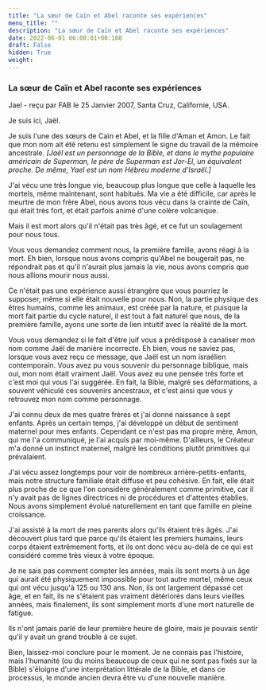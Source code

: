 ```yaml
---
title: "La sœur de Caïn et Abel raconte ses expériences"
menu_title: ""
description: "La sœur de Caïn et Abel raconte ses expériences"
date: 2022-06-01 06:00:01+00:108
draft: False
hidden: True
weight:
---
```

### La sœur de Caïn et Abel raconte ses expériences

Jael - reçu par FAB le 25 Janvier 2007, Santa Cruz, Californie, USA.

Je suis ici, Jaël.

Je suis l'une des sœurs de Caïn et Abel, et la fille d'Aman et Amon. Le fait que mon nom ait été retenu est simplement le signe du travail de la mémoire ancestrale. *[Jaël est un personnage de la Bible, et dans le mythe populaire américain de Superman, le père de Superman est Jor-El, un équivalent proche. De même, Yael est un nom Hébreu moderne d'Israël.]*

J'ai vécu une très longue vie, beaucoup plus longue que celle à laquelle les mortels, même maintenant, sont habitués. Ma vie a été difficile, car après le meurtre de mon frère Abel, nous avons tous vécu dans la crainte de Caïn, qui était très fort, et était parfois animé d'une colère volcanique.

Mais il est mort alors qu'il n'était pas très âgé, et ce fut un soulagement pour nous tous.

Vous vous demandez comment nous, la première famille, avons réagi à la mort. Eh bien, lorsque nous avons compris qu'Abel ne bougerait pas, ne répondrait pas et qu'il n'aurait plus jamais la vie, nous avons compris que nous allions mourir nous aussi.

Ce n'était pas une expérience aussi étrangère que vous pourriez le supposer, même si elle était nouvelle pour nous. Non, la partie physique des êtres humains, comme les animaux, est créée par la nature, et puisque la mort fait partie du cycle naturel, il est tout à fait naturel que nous, de la première famille, ayons une sorte de lien intuitif avec la réalité de la mort.

Vous vous demandez si le fait d'être juif vous a prédisposé à canaliser mon nom comme Jaël de manière incorrecte. Eh bien, vous ne saviez pas, lorsque vous avez reçu ce message, que Jaël est un nom israélien contemporain. Vous avez pu vous souvenir du personnage biblique, mais oui, mon nom était vraiment Jaël. Vous avez eu une pensée très forte et c'est moi qui vous l'ai suggérée. En fait, la Bible, malgré ses déformations, a souvent véhiculé ces souvenirs ancestraux, et c'est ainsi que vous y retrouvez mon nom comme personnage.

J'ai connu deux de mes quatre frères et j'ai donné naissance à sept enfants. Après un certain temps, j'ai développé un début de sentiment maternel pour mes enfants. Cependant ce n'est pas ma propre mère, Amon, qui me l'a communiqué, je l'ai acquis par moi-même. D'ailleurs, le Créateur m'a donné un instinct maternel, malgré les conditions plutôt primitives qui prévalaient.

J'ai vécu assez longtemps pour voir de nombreux arrière-petits-enfants, mais notre structure familiale était diffuse et peu cohésive. En fait, elle était plus proche de ce que l'on considère généralement comme primitive, car il n'y avait pas de lignes directrices ni de procédures et d'attentes établies. Nous avons simplement évolué naturellement en tant que famille en pleine croissance.

J'ai assisté à la mort de mes parents alors qu'ils étaient très âgés. J'ai découvert plus tard que parce qu'ils étaient les premiers humains, leurs corps étaient extrêmement forts, et ils ont donc vécu au-delà de ce qui est considéré comme très vieux à votre époque.

Je ne sais pas comment compter les années, mais ils sont morts à un âge qui aurait été physiquement impossible pour tout autre mortel, même ceux qui ont vécu jusqu'à 125 ou 130 ans. Non, ils ont largement dépassé cet âge, et en fait, ils ne s'étaient pas vraiment détériorés dans leurs vieilles années, mais finalement, ils sont simplement morts d'une mort naturelle de fatigue.

Ils n'ont jamais parlé de leur première heure de gloire, mais je pouvais sentir qu'il y avait un grand trouble à ce sujet.

Bien, laissez-moi conclure pour le moment. Je ne connais pas l'histoire, mais l'humanité (ou du moins beaucoup de ceux qui ne sont pas fixés sur la Bible) s'éloigne d'une interprétation littérale de la Bible, et dans ce processus, le monde ancien devra être vu d'une nouvelle manière.
